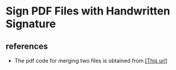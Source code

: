 # Sign PDF Files with Handwritten Signature







## references 
* The pdf code for merging two files is obtained from [[This url]](https://stackoverflow.com/questions/13276409/how-to-add-image-to-pdf-file-in-python)

 
